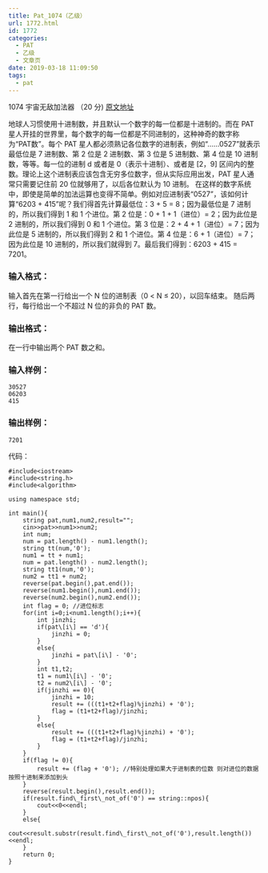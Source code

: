 ```yaml
---
title: Pat_1074（乙级）
url: 1772.html
id: 1772
categories:
  - PAT
  - 乙级
  - 文章页
date: 2019-03-18 11:09:50
tags:
  - pat
---
```


1074 宇宙无敌加法器 （20 分) [原文地址](https://pintia.cn/problem-sets/994805260223102976/problems/994805263297527808)

地球人习惯使用十进制数，并且默认一个数字的每一位都是十进制的。而在 PAT 星人开挂的世界里，每个数字的每一位都是不同进制的，这种神奇的数字称为“PAT数”。每个 PAT 星人都必须熟记各位数字的进制表，例如“……0527”就表示最低位是 7 进制数、第 2 位是 2 进制数、第 3 位是 5 进制数、第 4 位是 10 进制数，等等。每一位的进制 d 或者是 0（表示十进制）、或者是 \[2，9\] 区间内的整数。理论上这个进制表应该包含无穷多位数字，但从实际应用出发，PAT 星人通常只需要记住前 20 位就够用了，以后各位默认为 10 进制。 在这样的数字系统中，即使是简单的加法运算也变得不简单。例如对应进制表“0527”，该如何计算“6203 + 415”呢？我们得首先计算最低位：3 + 5 = 8；因为最低位是 7 进制的，所以我们得到 1 和 1 个进位。第 2 位是：0 + 1 + 1（进位）= 2；因为此位是 2 进制的，所以我们得到 0 和 1 个进位。第 3 位是：2 + 4 + 1（进位）= 7；因为此位是 5 进制的，所以我们得到 2 和 1 个进位。第 4 位是：6 + 1（进位）= 7；因为此位是 10 进制的，所以我们就得到 7。最后我们得到：6203 + 415 = 7201。

### 输入格式：

输入首先在第一行给出一个 N 位的进制表（0 < N ≤ 20），以回车结束。 随后两行，每行给出一个不超过 N 位的非负的 PAT 数。

### 输出格式：

在一行中输出两个 PAT 数之和。

### 输入样例：

    30527
    06203
    415
    

### 输出样例：

    7201

代码：
```
#include<iostream>
#include<string.h>
#include<algorithm>

using namespace std;

int main(){
    string pat,num1,num2,result="";
    cin>>pat>>num1>>num2;
    int num;
    num = pat.length() - num1.length();
    string tt(num,'0');
    num1 = tt + num1;
    num = pat.length() - num2.length();
    string tt1(num,'0');
    num2 = tt1 + num2;
    reverse(pat.begin(),pat.end());
    reverse(num1.begin(),num1.end());
    reverse(num2.begin(),num2.end());
    int flag = 0; //进位标志
    for(int i=0;i<num1.length();i++){
        int jinzhi;
        if(pat\[i\] == 'd'){
            jinzhi = 0;
        }
        else{
            jinzhi = pat\[i\] - '0';
        }
        int t1,t2;
        t1 = num1\[i\] - '0';
        t2 = num2\[i\] - '0';
        if(jinzhi == 0){
            jinzhi = 10;
            result += (((t1+t2+flag)%jinzhi) + '0');
            flag = (t1+t2+flag)/jinzhi;
        }
        else{
            result += (((t1+t2+flag)%jinzhi) + '0');
            flag = (t1+t2+flag)/jinzhi;
        }
    }
    if(flag != 0){
        result += (flag + '0'); //特别处理如果大于进制表的位数 则对进位的数据按照十进制来添加到头
    }
    reverse(result.begin(),result.end());
    if(result.find\_first\_not_of('0') == string::npos){
        cout<<0<<endl;
    }
    else{
        cout<<result.substr(result.find\_first\_not_of('0'),result.length())<<endl;
    }
    return 0;
}
```